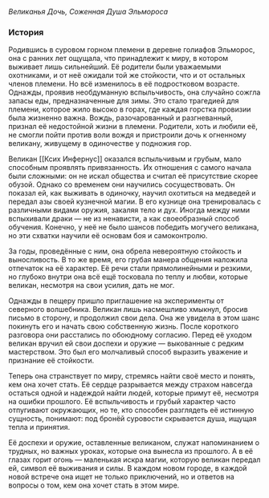 *Великанья Дочь, Соженная Душа Эльмороса*
### История 
Родившись в суровом горном племени в деревне голиафов Эльморос, она с ранних лет ощущала, что принадлежит к миру, в котором выживает лишь сильнейший. Её родители были уважаемыми охотниками, и от неё ожидали той же стойкости, что и от остальных членов племени. Но всё изменилось в её подростковом возрасте. Однажды, проявив необдуманную вспыльчивость, она случайно сожгла запасы еды, предназначенные для зимы. Это стало трагедией для племени, которое жило высоко в горах, где каждая горстка провизии была жизненно важна. Вождь, разочарованный и разгневанный, признал её недостойной жизни в племени. Родители, хоть и любили её, не смогли пойти против воли вождя и пристроили дочь к огненному великану, живущему в одиночестве у подножия гор.

Великан [[Ксих Инфернус]] оказался вспыльчивым и грубым, мало способным проявлять привязанность. Их отношения с самого начала были сложными: он не искал общества и считал её присутствие скорее обузой. Однако со временем они научились сосуществовать. Он показал ей, как выживать в одиночку, научил охотиться на медведей и передал азы своей кузнечной магии. В его кузнице она тренировалась с различными видами оружия, закаляя тело и дух. Иногда между ними вспыхивали драки — не из ненависти, а как своеобразный способ обучения. Конечно, у неё не было шансов победить могучего великана, но эти схватки научили её основам боя и самоконтролю.

За годы, проведённые с ним, она обрела невероятную стойкость и выносливость. В то же время, его грубая манера общения наложила отпечаток на её характер. Её речи стали прямолинейными и резкими, но глубоко внутри она всё ещё тосковала по теплу и любви, которые великан, несмотря на свои усилия, дать не мог.

Однажды в пещеру пришло приглашение на эксперименты от северного волшебника. Великан лишь насмешливо хмыкнул, бросив письмо в сторону, и продолжил свои дела. Она же увидела в этом шанс покинуть его и начать свою собственную жизнь. После короткого разговора они расстались по обоюдному согласию. Перед её уходом великан вручил ей свои доспехи и оружие — выкованные с редким мастерством. Это был его молчаливый способ выразить уважение и признание её стойкости.

Теперь она странствует по миру, стремясь найти своё место и понять, кем она хочет стать. Её сердце разрывается между страхом навсегда остаться одной и надеждой найти людей, которые примут её, несмотря на ошибки прошлого. Её вспыльчивость и грубый характер часто отпугивают окружающих, но те, кто способен разглядеть её истинную сущность, понимают: под бронёй суровости скрывается душа, ищущая тепла и принятия.

Её доспехи и оружие, оставленные великаном, служат напоминанием о трудных, но важных уроках, которые она вынесла из прошлого. А в её глазах горит огонь — маленькая искра магии, которую великан передал ей, символ её выживания и силы. В каждом новом городе, в каждой новой встрече она ищет не только приключений, но и ответов на вопросы о том, кем она хочет стать в этом мире.